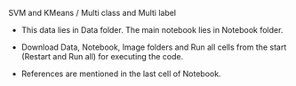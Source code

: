 SVM and KMeans / Multi class and  Multi label

- This data lies in Data folder. The main notebook lies in Notebook folder.

- Download Data, Notebook, Image folders and Run all cells from the start (Restart and Run all) for executing the code.

- References are mentioned in the last cell of Notebook.
